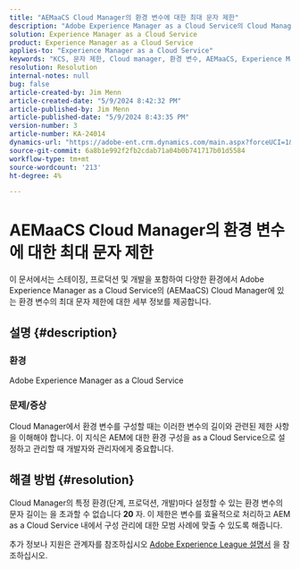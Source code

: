 ```yaml
---
title: "AEMaaCS Cloud Manager의 환경 변수에 대한 최대 문자 제한"
description: "Adobe Experience Manager as a Cloud Service의 Cloud Manager 내에 있는 환경 변수에 설정된 문자 제한에 대해 알아봅니다."
solution: Experience Manager as a Cloud Service
product: Experience Manager as a Cloud Service
applies-to: "Experience Manager as a Cloud Service"
keywords: "KCS, 문자 제한, Cloud manager, 환경 변수, AEMaaCS, Experience Manager, Adobe Experience Manager as a Cloud Service"
resolution: Resolution
internal-notes: null
bug: false
article-created-by: Jim Menn
article-created-date: "5/9/2024 8:42:32 PM"
article-published-by: Jim Menn
article-published-date: "5/9/2024 8:43:35 PM"
version-number: 3
article-number: KA-24014
dynamics-url: "https://adobe-ent.crm.dynamics.com/main.aspx?forceUCI=1&pagetype=entityrecord&etn=knowledgearticle&id=4ec68fa3-440e-ef11-9f8a-6045bd006268"
source-git-commit: 6a8b1e992f2fb2cdab71a04b0b741717b01d5584
workflow-type: tm+mt
source-wordcount: '213'
ht-degree: 4%

---
```


# AEMaaCS Cloud Manager의 환경 변수에 대한 최대 문자 제한


이 문서에서는 스테이징, 프로덕션 및 개발을 포함하여 다양한 환경에서 Adobe Experience Manager as a Cloud Service의 (AEMaaCS) Cloud Manager에 있는 환경 변수의 최대 문자 제한에 대한 세부 정보를 제공합니다.

## 설명 {#description}


### 환경

Adobe Experience Manager as a Cloud Service



### 문제/증상

Cloud Manager에서 환경 변수를 구성할 때는 이러한 변수의 길이와 관련된 제한 사항을 이해해야 합니다. 이 지식은 AEM에 대한 환경 구성을 as a Cloud Service으로 설정하고 관리할 때 개발자와 관리자에게 중요합니다.


## 해결 방법 {#resolution}


Cloud Manager의 특정 환경(단계, 프로덕션, 개발)마다 설정할 수 있는 환경 변수의 문자 길이는 을 초과할 수 없습니다 <b>20</b> 자. 이 제한은 변수를 효율적으로 처리하고 AEM as a Cloud Service 내에서 구성 관리에 대한 모범 사례에 맞출 수 있도록 해줍니다.

추가 정보나 지원은 관계자를 참조하십시오 [Adobe Experience League 설명서](https://experienceleague.adobe.com/en/docs/experience-manager-cloud-service/content/implementing/using-cloud-manager/environment-variables) 을 참조하십시오.
